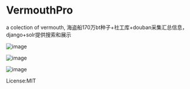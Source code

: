 VermouthPro
===========

a colection of vermouth,  海盗船170万bt种子+社工库+douban采集汇总信息，django+solr提供搜索和展示

![image](https://github.com/yasongxu/vermouth/blob/master/docs/gulu.png?raw=true)

![image](https://github.com/yasongxu/vermouth/blob/master/docs/vermouth.png?raw=true)

![image](https://github.com/yasongxu/vermouth/blob/master/docs/info.png?raw=true)

License:MIT
